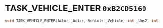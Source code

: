 # TASK_VEHICLE_ENTER `0xB2CD5160`

```cpp
void TASK_VEHICLE_ENTER(Actor _Actor, Vehicle _Vehicle, int _Unk2, int _Unk3);
```
